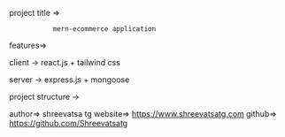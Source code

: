 project title =>
               
               mern-ecommerce application

features=>






client ->
react.js + tailwind css

server ->
express.js + mongoose

project structure ->





author=> shreevatsa tg
website=> https://www.shreevatsatg.com
github=> https://github.com/Shreevatsatg

